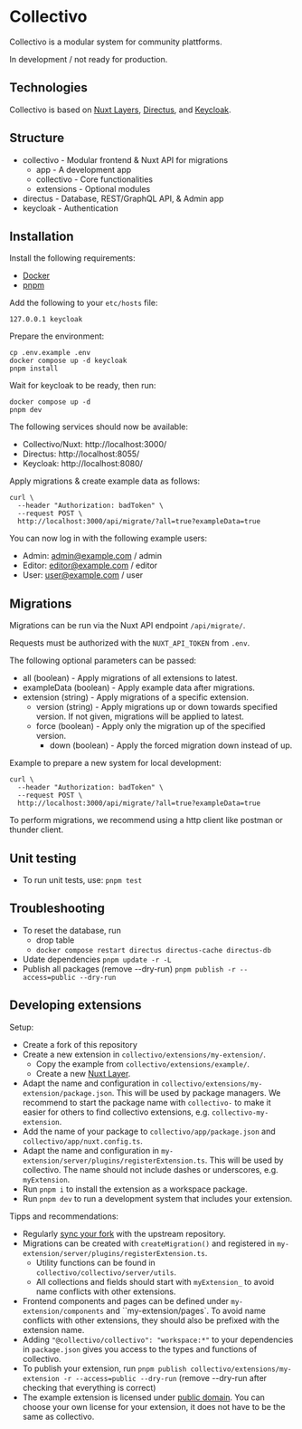 # Collectivo

Collectivo is a modular system for community plattforms.

In development / not ready for production.

## Technologies

Collectivo is based on [Nuxt Layers](https://nuxt.com/docs/guide/going-further/layers), [Directus](https://directus.io/), and [Keycloak](https://www.keycloak.org/).

## Structure

- collectivo - Modular frontend & Nuxt API for migrations
  - app - A development app
  - collectivo - Core functionalities
  - extensions - Optional modules
- directus - Database, REST/GraphQL API, & Admin app
- keycloak - Authentication

## Installation

Install the following requirements:

- [Docker](https://docs.docker.com/get-docker/)
- [pnpm](https://pnpm.io/installation)

Add the following to your `etc/hosts` file:

```
127.0.0.1 keycloak
```

Prepare the environment:

```
cp .env.example .env
docker compose up -d keycloak
pnpm install
```

Wait for keycloak to be ready, then run:

```
docker compose up -d
pnpm dev
```

The following services should now be available:

- Collectivo/Nuxt: http://localhost:3000/
- Directus: http://localhost:8055/
- Keycloak: http://localhost:8080/

Apply migrations & create example data as follows:

```
curl \
  --header "Authorization: badToken" \
  --request POST \
  http://localhost:3000/api/migrate/?all=true?exampleData=true
```

You can now log in with the following example users:

- Admin: admin@example.com / admin
- Editor: editor@example.com / editor
- User: user@example.com / user

## Migrations

Migrations can be run via the Nuxt API endpoint `/api/migrate/`.

Requests must be authorized with the `NUXT_API_TOKEN` from `.env`.

The following optional parameters can be passed:

- all (boolean) - Apply migrations of all extensions to latest.
- exampleData (boolean) - Apply example data after migrations.
- extension (string) - Apply migrations of a specific extension.
  - version (string) - Apply migrations up or down towards specified version. If not given, migrations will be applied to latest.
  - force (boolean) - Apply only the migration up of the specified version.
    - down (boolean) - Apply the forced migration down instead of up.

Example to prepare a new system for local development:

```
curl \
  --header "Authorization: badToken" \
  --request POST \
  http://localhost:3000/api/migrate/?all=true?exampleData=true
```

To perform migrations, we recommend using a http client like postman or thunder client.

## Unit testing

- To run unit tests, use: `pnpm test`

## Troubleshooting

- To reset the database, run
  - drop table
  - `docker compose restart directus directus-cache directus-db`
- Udate dependencies `pnpm update -r -L`
- Publish all packages (remove --dry-run) `pnpm publish -r --access=public --dry-run`

## Developing extensions

Setup:

- Create a fork of this repository
- Create a new extension in `collectivo/extensions/my-extension/`.
  - Copy the example from `collectivo/extensions/example/`.
  - Create a new [Nuxt Layer](https://nuxt.com/docs/guide/going-further/layers).
- Adapt the name and configuration in `collectivo/extensions/my-extension/package.json`. This will be used by package managers. We recommend to start the package name with `collectivo-` to make it easier for others to find collectivo extensions, e.g. `collectivo-my-extension`.
- Add the name of your package to `collectivo/app/package.json` and `collectivo/app/nuxt.config.ts`.
- Adapt the name and configuration in `my-extension/server/plugins/registerExtension.ts`. This will be used by collectivo. The name should not include dashes or underscores, e.g. `myExtension`.
- Run `pnpm i` to install the extension as a workspace package.
- Run `pnpm dev` to run a development system that includes your extension.

Tipps and recommendations:

- Regularly [sync your fork](https://docs.github.com/en/pull-requests/collaborating-with-pull-requests/working-with-forks/syncing-a-fork) with the upstream repository.
- Migrations can be created with `createMigration()` and registered in `my-extension/server/plugins/registerExtension.ts`.
  - Utility functions can be found in `collectivo/collectivo/server/utils`.
  - All collections and fields should start with `myExtension_` to avoid name conflicts with other extensions.
- Frontend components and pages can be defined under `my-extension/components` and ``my-extension/pages`. To avoid name conflicts with other extensions, they should also be prefixed with the extension name.
- Adding `"@collectivo/collectivo": "workspace:*"` to your dependencies in `package.json` gives you access to the types and functions of collectivo.
- To publish your extension, run `pnpm publish collectivo/extensions/my-extension -r --access=public --dry-run` (remove --dry-run after checking that everything is correct)
- The example extension is licensed under [public domain](https://de.wikipedia.org/wiki/Unlicense). You can choose your own license for your extension, it does not have to be the same as collectivo.
